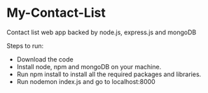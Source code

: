 # My-Contact-List
Contact list web app backed by node.js, express.js and mongoDB

Steps to run:

* Download the code
* Install node, npm and mongoDB on your machine.
* Run npm install to install all the required packages and libraries.
* Run nodemon index.js and go to localhost:8000
